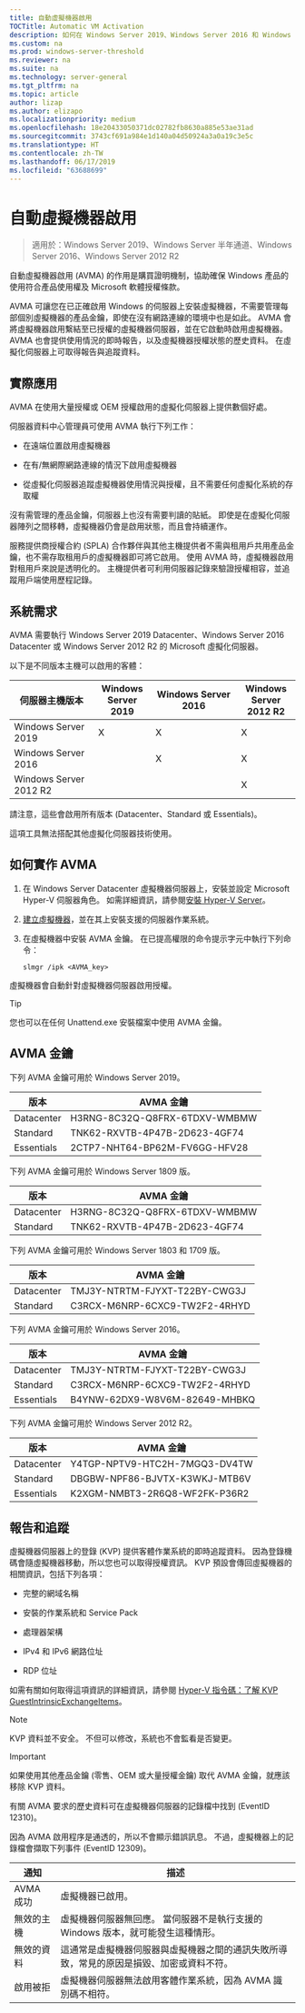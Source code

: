 ```yaml
---
title: 自動虛擬機器啟用
TOCTitle: Automatic VM Activation
description: 如何在 Windows Server 2019、Windows Server 2016 和 Windows Server 2012 R2 中啟用 VM
ms.custom: na
ms.prod: windows-server-threshold
ms.reviewer: na
ms.suite: na
ms.technology: server-general
ms.tgt_pltfrm: na
ms.topic: article
author: lizap
ms.author: elizapo
ms.localizationpriority: medium
ms.openlocfilehash: 18e20433050371dc02782fb8630a885e53ae31ad
ms.sourcegitcommit: 3743cf691a984e1d140a04d50924a3a0a19c3e5c
ms.translationtype: HT
ms.contentlocale: zh-TW
ms.lasthandoff: 06/17/2019
ms.locfileid: "63688699"
---
```

# <a name="automatic-virtual-machine-activation"></a>自動虛擬機器啟用

> 適用於：Windows Server 2019、Windows Server 半年通道、Windows Server 2016、Windows Server 2012 R2

自動虛擬機器啟用 (AVMA) 的作用是購買證明機制，協助確保 Windows 產品的使用符合產品使用權及 Microsoft 軟體授權條款。

AVMA 可讓您在已正確啟用 Windows 的伺服器上安裝虛擬機器，不需要管理每部個別虛擬機器的產品金鑰，即使在沒有網路連線的環境中也是如此。 AVMA 會將虛擬機器啟用繫結至已授權的虛擬機器伺服器，並在它啟動時啟用虛擬機器。 AVMA 也會提供使用情況的即時報告，以及虛擬機器授權狀態的歷史資料。 在虛擬化伺服器上可取得報告與追蹤資料。

## <a name="practical-applications"></a>實際應用

AVMA 在使用大量授權或 OEM 授權啟用的虛擬化伺服器上提供數個好處。

伺服器資料中心管理員可使用 AVMA 執行下列工作：

  - 在遠端位置啟用虛擬機器

  - 在有/無網際網路連線的情況下啟用虛擬機器

  - 從虛擬化伺服器追蹤虛擬機器使用情況與授權，且不需要任何虛擬化系統的存取權

沒有需管理的產品金鑰，伺服器上也沒有需要判讀的貼紙。 即使是在虛擬化伺服器陣列之間移轉，虛擬機器仍會是啟用狀態，而且會持續運作。

服務提供商授權合約 (SPLA) 合作夥伴與其他主機提供者不需與租用戶共用產品金鑰，也不需存取租用戶的虛擬機器即可將它啟用。 使用 AVMA 時，虛擬機器啟用對租用戶來說是透明化的。 主機提供者可利用伺服器記錄來驗證授權相容，並追蹤用戶端使用歷程記錄。

## <a name="system-requirements"></a>系統需求

AVMA 需要執行 Windows Server 2019 Datacenter、Windows Server 2016 Datacenter 或 Windows Server 2012 R2 的 Microsoft 虛擬化伺服器。 

以下是不同版本主機可以啟用的客體：

|伺服器主機版本|Windows Server 2019|Windows Server 2016|Windows Server 2012 R2|
|-|-|-|-|
|Windows Server 2019|X|X|X|
|Windows Server 2016| |X|X|
|Windows Server 2012 R2| ||X|

請注意，這些會啟用所有版本 (Datacenter、Standard 或 Essentials)。

這項工具無法搭配其他虛擬化伺服器技術使用。

## <a name="how-to-implement-avma"></a>如何實作 AVMA

1.  在 Windows Server Datacenter 虛擬機器伺服器上，安裝並設定 Microsoft Hyper-V 伺服器角色。 如需詳細資訊，請參閱[安裝 Hyper-V Server](../virtualization/hyper-v/get-started/install-the-hyper-v-role-on-windows-server.md)。

2.  [建立虛擬機器](../virtualization/hyper-v/get-started/create-a-virtual-machine-in-hyper-v.md)，並在其上安裝支援的伺服器作業系統。

3.  在虛擬機器中安裝 AVMA 金鑰。 在已提高權限的命令提示字元中執行下列命令：
    
    ``` 
    slmgr /ipk <AVMA_key>  
    ```

虛擬機器會自動針對虛擬機器伺服器啟用授權。


> [!TIP]
> 您也可以在任何 Unattend.exe 安裝檔案中使用 AVMA 金鑰。


## <a name="avma-keys"></a>AVMA 金鑰

下列 AVMA 金鑰可用於 Windows Server 2019。

|版本|   AVMA 金鑰|
|-|-|
|Datacenter|    H3RNG-8C32Q-Q8FRX-6TDXV-WMBMW|
|Standard|  TNK62-RXVTB-4P47B-2D623-4GF74|
|Essentials|    2CTP7-NHT64-BP62M-FV6GG-HFV28|
 
下列 AVMA 金鑰可用於 Windows Server 1809 版。

|版本|   AVMA 金鑰|
|-|-|
|Datacenter|    H3RNG-8C32Q-Q8FRX-6TDXV-WMBMW|
|Standard|  TNK62-RXVTB-4P47B-2D623-4GF74|

下列 AVMA 金鑰可用於 Windows Server 1803 和 1709 版。

|版本|AVMA 金鑰|
|-|-|
|Datacenter|TMJ3Y-NTRTM-FJYXT-T22BY-CWG3J|
|Standard|C3RCX-M6NRP-6CXC9-TW2F2-4RHYD|


下列 AVMA 金鑰可用於 Windows Server 2016。

|版本|AVMA 金鑰|
|-|-|
|Datacenter|TMJ3Y-NTRTM-FJYXT-T22BY-CWG3J|
|Standard|C3RCX-M6NRP-6CXC9-TW2F2-4RHYD|
|Essentials|B4YNW-62DX9-W8V6M-82649-MHBKQ|


下列 AVMA 金鑰可用於 Windows Server 2012 R2。

|版本|AVMA 金鑰|
|-|-|
|Datacenter|Y4TGP-NPTV9-HTC2H-7MGQ3-DV4TW|
|Standard|DBGBW-NPF86-BJVTX-K3WKJ-MTB6V|
|Essentials|K2XGM-NMBT3-2R6Q8-WF2FK-P36R2|

## <a name="reporting-and-tracking"></a>報告和追蹤

虛擬機器伺服器上的登錄 (KVP) 提供客體作業系統的即時追蹤資料。 因為登錄機碼會隨虛擬機器移動，所以您也可以取得授權資訊。 KVP 預設會傳回虛擬機器的相關資訊，包括下列各項：

  - 完整的網域名稱

  - 安裝的作業系統和 Service Pack

  - 處理器架構

  - IPv4 和 IPv6 網路位址

  - RDP 位址

如需有關如何取得這項資訊的詳細資訊，請參閱 [Hyper-V 指令碼：了解 KVP GuestIntrinsicExchangeItems](http://blogs.msdn.com/b/virtual_pc_guy/archive/2008/11/18/hyper-v-script-looking-at-kvp-guestintrinsicexchangeitems.aspx)。


> [!NOTE]
> KVP 資料並不安全。 不但可以修改，系統也不會監看是否變更。



> [!IMPORTANT]
> 如果使用其他產品金鑰 (零售、OEM 或大量授權金鑰) 取代 AVMA 金鑰，就應該移除 KVP 資料。


有關 AVMA 要求的歷史資料可在虛擬機器伺服器的記錄檔中找到 (EventID 12310)。

因為 AVMA 啟用程序是通透的，所以不會顯示錯誤訊息。 不過，虛擬機器上的記錄檔會擷取下列事件 (EventID 12309)。

|通知|描述|
|-|-|
|AVMA 成功|虛擬機器已啟用。|
|無效的主機|虛擬機器伺服器無回應。 當伺服器不是執行支援的 Windows 版本，就可能發生這種情形。|
|無效的資料|這通常是虛擬機器伺服器與虛擬機器之間的通訊失敗所導致，常見的原因是損毀、加密或資料不符。|
|啟用被拒|虛擬機器伺服器無法啟用客體作業系統，因為 AVMA 識別碼不相符。|

